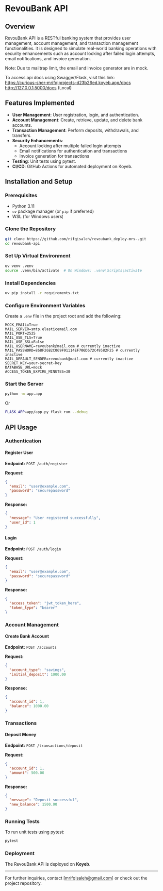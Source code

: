 # RevouBank API

## Overview
RevouBank API is a RESTful banking system that provides user management, account management, and transaction management functionalities. It is designed to simulate real-world banking operations with security enhancements such as account locking after failed login attempts, email notifications, and invoice generation. 

Note: Due to mailtrap limit, the email and invoice generator are in mock.

To access api docs using Swagger/Flask, visit this link:
<br> https://curious-sher-mrifqiprojects-d23b26ed.koyeb.app/docs
<br> http://127.0.0.1:5000/docs (Local)

## Features Implemented
- **User Management**: User registration, login, and authentication.
- **Account Management**: Create, retrieve, update, and delete bank accounts.
- **Transaction Management**: Perform deposits, withdrawals, and transfers.
- **Security Enhancements**:
  - Account locking after multiple failed login attempts
  - Email notifications for authentication and transactions
  - Invoice generation for transactions
- **Testing**: Unit tests using pytest.
- **CI/CD**: GitHub Actions for automated deployment on Koyeb.

## Installation and Setup

### Prerequisites
- Python 3.11
- `uv` package manager (or `pip` if preferred)
- WSL (for Windows users)

### Clone the Repository
```sh
git clone https://github.com/rifqisaleh/revoubank_deploy-mrs-.git
cd revoubank-api
```

### Set Up Virtual Environment
```sh
uv venv .venv
source .venv/bin/activate  # On Windows: .venv\Scripts\activate
```

### Install Dependencies
```sh
uv pip install -r requirements.txt
```

### Configure Environment Variables
Create a `.env` file in the project root and add the following:
```env
MOCK_EMAIL=True
MAIL_SERVER=smtp.elasticemail.com
MAIL_PORT=2525
MAIL_USE_TLS=True
MAIL_USE_SSL=False
MAIL_USERNAME=revoubank@mail.com # currently inactive
MAIL_PASSWORD=868F26B2C069F91114EF706D672C49582F25 # currently inactive
MAIL_DEFAULT_SENDER=revoubank@mail.com # currently inactive
SECRET_KEY=your-secret-key
DATABASE_URL=mock
ACCESS_TOKEN_EXPIRE_MINUTES=30
```

### Start the Server
```sh
python -m app.app 
```
Or
```sh
FLASK_APP=app/app.py flask run --debug
```

## API Usage

### Authentication
#### Register User
**Endpoint:** `POST /auth/register`

**Request:**
```json
{
  "email": "user@example.com",
  "password": "securepassword"
}
```

**Response:**
```json
{
  "message": "User registered successfully",
  "user_id": 1
}
```

#### Login
**Endpoint:** `POST /auth/login`

**Request:**
```json
{
  "email": "user@example.com",
  "password": "securepassword"
}
```

**Response:**
```json
{
  "access_token": "jwt_token_here",
  "token_type": "bearer"
}
```

### Account Management
#### Create Bank Account
**Endpoint:** `POST /accounts`

**Request:**
```json
{
  "account_type": "savings",
  "initial_deposit": 1000.00
}
```

**Response:**
```json
{
  "account_id": 1,
  "balance": 1000.00
}
```

### Transactions
#### Deposit Money
**Endpoint:** `POST /transactions/deposit`

**Request:**
```json
{
  "account_id": 1,
  "amount": 500.00
}
```

**Response:**
```json
{
  "message": "Deposit successful",
  "new_balance": 1500.00
}
```

### Running Tests
To run unit tests using pytest:
```sh
pytest
```

### Deployment
The RevouBank API is deployed on **Koyeb**.

---

For further inquiries, contact [mrifqisaleh@gmail.com] or check out the project repository.


